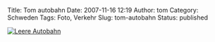 Title: Tom autobahn
Date: 2007-11-16 12:19
Author: tom
Category: Schweden
Tags: Foto, Verkehr
Slug: tom-autobahn
Status: published

[![Leere
Autobahn](/pic/tomautobahn_s.jpg "Leere Autobahn")](/pic/tomautobahn_l.jpg)

